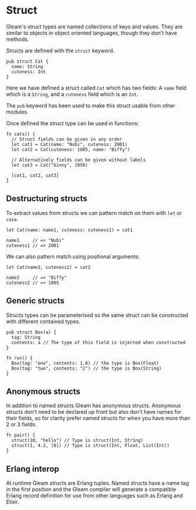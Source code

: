 # Struct

Gleam's struct types are named collections of keys and values. They are
similar to objects in object oriented languages, though they don't have
methods.

Structs are defined with the `struct` keyword.

```rust,noplaypen
pub struct Cat {
  name: String
  cuteness: Int
}
```

Here we have defined a struct called `Cat` which has two fields: A `name`
field which is a `String`, and a `cuteness` field which is an `Int`.

The `pub` keyword has been used to make this struct usable from other modules.

Once defined the struct type can be used in functions:

```rust,noplaypen
fn cats() {
  // Struct fields can be given in any order
  let cat1 = Cat(name: "Nubi", cuteness: 2001)
  let cat2 = Cat(cuteness: 1805, name: "Biffy")

  // Alternatively fields can be given without labels
  let cat3 = Cat("Ginny", 1950)

  [cat1, cat2, cat3]
}
```


## Destructuring structs

To extract values from structs we can pattern match on them with `let` or
`case`.

```rust,noplaypen
let Cat(name: name1, cuteness: cuteness1) = cat1

name1     // => "Nubi"
cuteness1 // => 2001
```

We can also pattern match using positional arguments:

```rust,noplaypen
let Cat(name2, cuteness2) = cat2

name2     // => "Biffy"
cuteness2 // => 1805
```


## Generic structs

Structs types can be parameterised so the same struct can be constructed with
different contained types.

```rust,noplaypen
pub struct Box(a) {
  tag: String
  contents: a // The type of this field is injected when constructed
}

fn run() {
  Box(tag: "one", contents: 1.0) // the type is Box(Float)
  Box(tag: "two", contents: "2") // the type is Box(String)
}
```


## Anonymous structs

In addition to named structs Gleam has anonymous structs. Anonymous structs
don't need to be declared up front but also don't have names for their fields,
so for clarity prefer named structs for when you have more than 2 or 3 fields.

```rust,noplaypen
fn pair() {
  struct(10, "hello") // Type is struct(Int, String)
  struct(1, 4.2, [0]) // Type is struct(Int, Float, List(Int))
}
```


## Erlang interop

At runtime Gleam structs are Erlang tuples. Named structs have a name tag in
the first position and the Gleam compiler will generate a compatible Erlang
record definition for use from other languages such as Erlang and Elixir.
